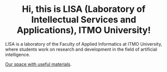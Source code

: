 <h1 align="center">Hi, this is LISA (Laboratory of Intellectual Services and Applications), ITMO University!</h1>

LISA is a laboratory of the Faculty of Applied Informatics at ITMO University, where students work on research and 
development in the field of artificial intelligence.

[Our space with useful materials](https://github.com/LISA-ITMO/LISA-Hub).